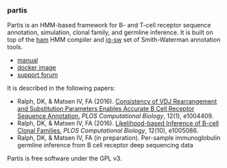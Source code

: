 ### partis

Partis is an HMM-based framework for B- and T-cell receptor sequence annotation, simulation, clonal family, and germline inference.
It is built on top of the [ham](https://github.com/psathyrella/ham) HMM compiler and [ig-sw](https://github.com/matsengrp/ig-sw) set of Smith-Waterman annotation tools.

* [manual](https://github.com/psathyrella/partis/blob/master/manual.md)
* [docker image](https://hub.docker.com/r/psathyrella/partis/)
* [support forum](https://groups.google.com/forum/#!forum/partis)

It is described in the following papers:

* Ralph, DK, & Matsen IV, FA (2016). [Consistency of VDJ Rearrangement and Substitution Parameters Enables Accurate B Cell Receptor Sequence Annotation.](http://doi.org/10.1371/journal.pcbi.1004409) *PLOS Computational Biology*, 12(1), e1004409.
* Ralph, DK, & Matsen IV, FA (2016). [Likelihood-based Inference of B-cell Clonal Families.](http://dx.doi.org/10.1371/journal.pcbi.1005086) *PLOS Computational Biology*, 12(10), e1005086.
* Ralph, DK, & Matsen IV, FA (in preparation). Per-sample immunoglobulin germline inference from B cell receptor deep sequencing data

Partis is free software under the GPL v3.

